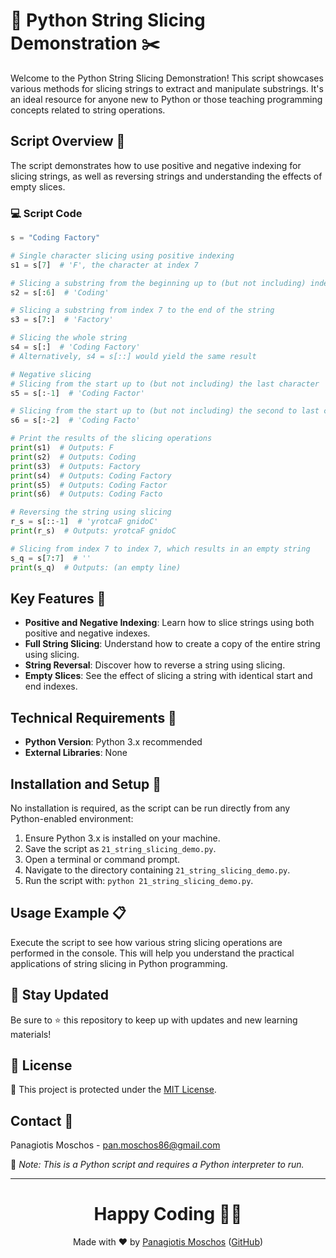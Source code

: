 # 🔪 Python String Slicing Demonstration ✂️

Welcome to the Python String Slicing Demonstration! This script showcases various methods for slicing strings to extract and manipulate substrings. It's an ideal resource for anyone new to Python or those teaching programming concepts related to string operations.

## Script Overview 📘

The script demonstrates how to use positive and negative indexing for slicing strings, as well as reversing strings and understanding the effects of empty slices.

### :computer: Script Code

```python
s = "Coding Factory"

# Single character slicing using positive indexing
s1 = s[7]  # 'F', the character at index 7

# Slicing a substring from the beginning up to (but not including) index 6
s2 = s[:6]  # 'Coding'

# Slicing a substring from index 7 to the end of the string
s3 = s[7:]  # 'Factory'

# Slicing the whole string
s4 = s[:]  # 'Coding Factory'
# Alternatively, s4 = s[::] would yield the same result

# Negative slicing
# Slicing from the start up to (but not including) the last character
s5 = s[:-1]  # 'Coding Factor'

# Slicing from the start up to (but not including) the second to last character
s6 = s[:-2]  # 'Coding Facto'

# Print the results of the slicing operations
print(s1)  # Outputs: F
print(s2)  # Outputs: Coding
print(s3)  # Outputs: Factory
print(s4)  # Outputs: Coding Factory
print(s5)  # Outputs: Coding Factor
print(s6)  # Outputs: Coding Facto

# Reversing the string using slicing
r_s = s[::-1]  # 'yrotcaF gnidoC'
print(r_s)  # Outputs: yrotcaF gnidoC

# Slicing from index 7 to index 7, which results in an empty string
s_q = s[7:7]  # ''
print(s_q)  # Outputs: (an empty line)
```

## Key Features 🌟

- **Positive and Negative Indexing**: Learn how to slice strings using both positive and negative indexes.
- **Full String Slicing**: Understand how to create a copy of the entire string using slicing.
- **String Reversal**: Discover how to reverse a string using slicing.
- **Empty Slices**: See the effect of slicing a string with identical start and end indexes.

## Technical Requirements 🔧

- **Python Version**: Python 3.x recommended
- **External Libraries**: None

## Installation and Setup 🚀

No installation is required, as the script can be run directly from any Python-enabled environment:
1. Ensure Python 3.x is installed on your machine.
2. Save the script as `21_string_slicing_demo.py`.
3. Open a terminal or command prompt.
4. Navigate to the directory containing `21_string_slicing_demo.py`.
5. Run the script with: `python 21_string_slicing_demo.py`.

## Usage Example 📋

Execute the script to see how various string slicing operations are performed in the console. This will help you understand the practical applications of string slicing in Python programming.

## 📢 Stay Updated
Be sure to ⭐ this repository to keep up with updates and new learning materials!

## 📄 License
🔐 This project is protected under the [MIT License](https://mit-license.org/).

## Contact 📧
Panagiotis Moschos - pan.moschos86@gmail.com

🔗 *Note: This is a Python script and requires a Python interpreter to run.*

---
<h1 align="center">Happy Coding 👨‍💻</h1>

<p align="center">
  Made with ❤️ by <a href="https://www.linkedin.com/in/panagiotis-moschos">Panagiotis Moschos</a> (<a href="https://github.com/pmoschos">GitHub</a>)
</p>